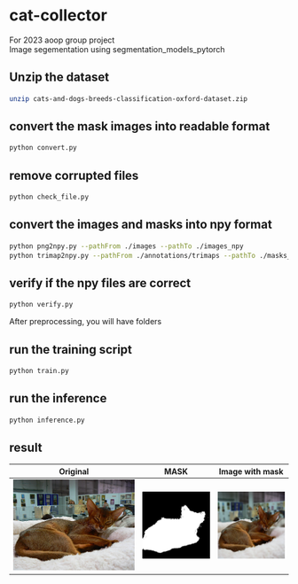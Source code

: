 # cat-collector
For 2023 aoop group project  
Image segementation using segmentation_models_pytorch
## Unzip the dataset
``` bash
unzip cats-and-dogs-breeds-classification-oxford-dataset.zip
```
## convert the mask images into readable format
```bash
python convert.py
```
## remove corrupted files
```bash
python check_file.py
```
## convert the images and masks into npy format
```bash
python png2npy.py --pathFrom ./images --pathTo ./images_npy
python trimap2npy.py --pathFrom ./annotations/trimaps --pathTo ./masks_npy
```
## verify if the npy files are correct
```bash
python verify.py
```
After preprocessing, you will have folders 

## run the training script
```bash
python train.py
```

## run the inference
```bash
python inference.py
```

## result
| Original | MASK | Image with mask |
| ---- | ----- | --- |
|![Example image](test_image.png)|![Example image](test_mask.png) | ![Example image](inference.png)  |